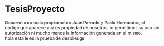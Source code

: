# TesisProyecto
Desarrollo de tesis propiedad de Juan Parrado y Paola Hernández, el código que aparece acá es propiedad de nosotros no permitimos su uso sin autorización  ni mucho menos la información generada en el mismo.  
hola esta le es la prueba de desplieuge 